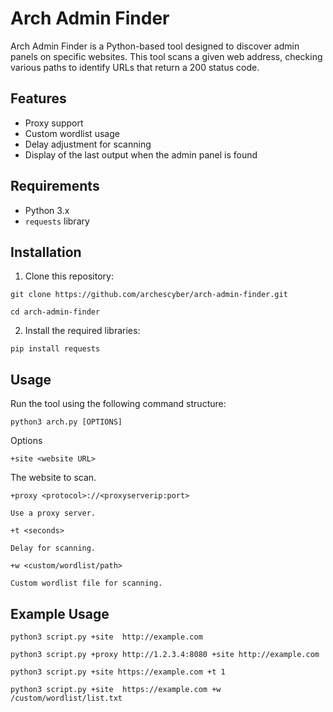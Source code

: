 # Arch Admin Finder

Arch Admin Finder is a Python-based tool designed to discover admin panels on specific websites. This tool scans a given web address, checking various paths to identify URLs that return a 200 status code.

## Features

- Proxy support
- Custom wordlist usage
- Delay adjustment for scanning
- Display of the last output when the admin panel is found

## Requirements

- Python 3.x
- `requests` library

## Installation

1. Clone this repository:

```
git clone https://github.com/archescyber/arch-admin-finder.git
```

```
cd arch-admin-finder
```
2. Install the required libraries:
```
pip install requests
```


## Usage

Run the tool using the following command structure:

`python3 arch.py [OPTIONS]`

Options

`+site <website URL>`

The website to scan.


`+proxy <protocol>://<proxyserverip:port>`

`Use a proxy server.`


`+t <seconds>`

`Delay for scanning.`


`+w <custom/wordlist/path>`

`Custom wordlist file for scanning.`



## Example Usage

`python3 script.py +site 
http://example.com`

`python3 script.py +proxy http://1.2.3.4:8080 +site http://example.com`

`python3 script.py +site https://example.com +t 1`

`python3 script.py +site 
https://example.com +w /custom/wordlist/list.txt`
